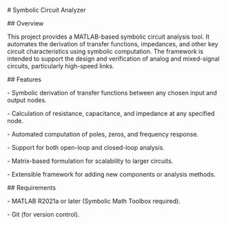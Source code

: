 \# Symbolic Circuit Analyzer



\## Overview

This project provides a MATLAB-based symbolic circuit analysis tool. It automates the derivation of transfer functions, impedances, and other key circuit characteristics using symbolic computation. The framework is intended to support the design and verification of analog and mixed-signal circuits, particularly high-speed links.



\## Features

\- Symbolic derivation of transfer functions between any chosen input and output nodes.

\- Calculation of resistance, capacitance, and impedance at any specified node.

\- Automated computation of poles, zeros, and frequency response.

\- Support for both open-loop and closed-loop analysis.

\- Matrix-based formulation for scalability to larger circuits.

\- Extensible framework for adding new components or analysis methods.



\## Requirements

\- MATLAB R2021a or later (Symbolic Math Toolbox required).

\- Git (for version control).



